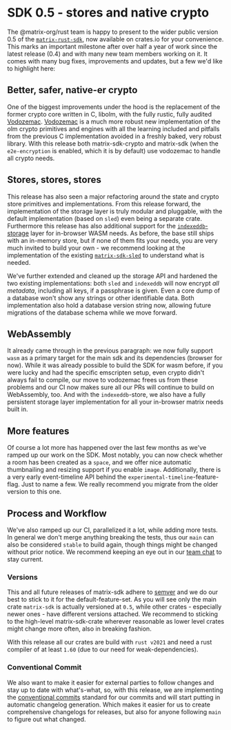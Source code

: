 # SDK 0.5 - stores and native crypto

The @matrix-org/rust team is happy to present to the wider public version 0.5 of the [`matrix-rust-sdk`][sdk], now available on crates.io for your convenience. This marks an important milestone after over half a year of work since the latest release (0.4) and with many new team members working on it. It comes with many bug fixes, improvements and updates, but a few we'd like to highlight here:

## Better, safer, native-er crypto

One of the biggest improvements under the hood is the replacement of the former crypto core written in C, libolm, with the fully rustic, fully audited [Vodozemac][vodozemac]. [Vodozemac][vodozemac] is a much more robust new implementation of the olm crypto primitives and engines with all the learning included and pitfalls from the previous C implementation avoided in a freshly baked, very robust library. With this release both matrix-sdk-crypto and matrix-sdk (when the `e2e-encryption` is enabled, which it is by default) use vodozemac to handle all crypto needs. 

## Stores, stores, stores

This release has also seen a major refactoring around the state and crypto store primitives and implementations. From this release forward, the implementation of the storage layer is truly modular and pluggable, with the default implementation (based on `sled`) even being a separate crate. Furthermore this release has also additional support for the [`indexeddb`-storage][indexeddb] layer for in-browser WASM needs. As before, the base still ships with an in-memory store, but if none of them fits your needs, you are very much invited to build your own - we recommend looking at the implementation of the existing [`matrix-sdk-sled`][sled] to understand what is needed.

We've further extended and cleaned up the storage API and hardened the two existing implementations: both `sled` and `indexeddb` will now encrypt _all metadata_, including all keys, if a passphrase is given. Even a core dump of a database won't show any strings or other identifiable data. Both implementation also hold a database version string now, allowing future migrations of the database schema while we move forward.

## WebAssembly 

It already came through in the previous paragraph: we now fully support `wasm` as a primary target for the main sdk and its dependencies (browser for now). While it was already possible to build the SDK for wasm before, if you were lucky and had the specific emscripten setup, even crypto didn't always fail to compile, our move to vodozemac frees us from these problems and our CI now makes sure all our PRs will continue to build on WebAssembly, too. And with the `indexeddb`-store, we also have a fully persistent storage layer implementation for all your in-browser matrix needs built in.

## More features

Of course a lot more has happened over the last few months as we've ramped up our work on the SDK. Most notably, you can now check whether a room has been created as a `space`, and we offer nice automatic thumbnailing and resizing support if you enable `image`. Additionally, there is a very early event-timeline API behind the `experimental-timeline`-feature-flag. Just to name a few. We really recommend you migrate from the older version to this one. 

## Process and Workflow

We've also ramped up our CI, parallelized it a lot, while adding more tests. In general we don't merge anything breaking the tests, thus our `main` can also be considered `stable` to build again, though things might be changed without prior notice. We recommend keeping an eye out in our [team chat][chat] to stay current.

### Versions

This and all future releases of matrix-sdk adhere to [semver][semver] and we do our best to stick to it for the default-feature-set. As you will see only the main crate `matrix-sdk` is actually versioned at `0.5`, while other crates - especially newer ones - have different versions attached. We recommend to sticking to the high-level matrix-sdk-crate wherever reasonable as lower level crates might change more often, also in breaking fashion. 

With this release all our crates are build with `rust v2021` and need a rust compiler of at least `1.60` (due to our need for weak-dependencies).

### Conventional Commit

We also want to make it easier for external parties to follow changes and stay up to date with what's-what, so, with this release, we are implementing the [conventional commits][cc] standard for our commits and will start putting in automatic changelog generation. Which makes it easier for us to create comprehensive changelogs for releases, but also for anyone following `main` to figure out what changed.

[sdk]: https://crates.io/crates/matrix-sdk/
[vodozemac]: https://github.com/matrix-org/vodozemac
[sled]: https://crates.io/crates/matrix-sdk-sled/
[indexeddb]: https://crates.io/crates/matrix-sdk-indexeddb/
[chat]: https://matrix.to/#/#matrix-rust-sdk:matrix.org
[semver]: https://semver.org/
[cc]: http://conventionalcommits.org/ 
